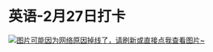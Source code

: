 # 英语-2月27日打卡

[![图片可能因为网络原因掉线了，请刷新或直接点我查看图片~](https://cdn.jsdelivr.net/gh/ylsislove/image-home/test/20210227234425.jpg)](https://cdn.jsdelivr.net/gh/ylsislove/image-home/test/20210227234425.jpg)
